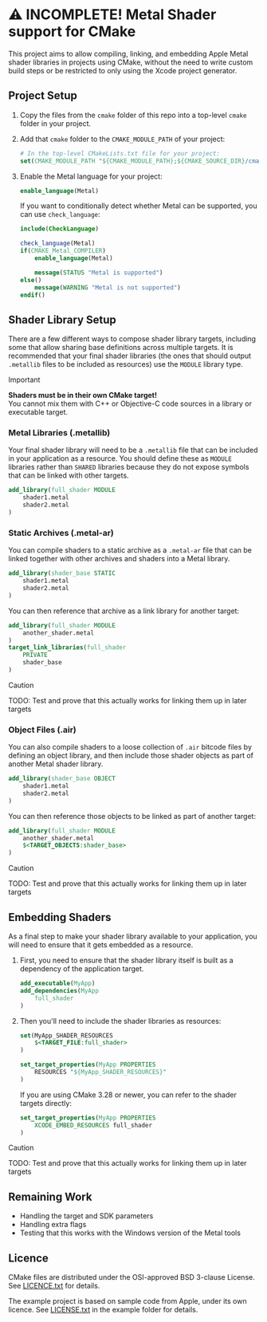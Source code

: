 :warning: INCOMPLETE! Metal Shader support for CMake
==============================

This project aims to allow compiling, linking, and embedding Apple Metal shader libraries in projects using CMake, without the need to write custom build steps or be restricted to only using the Xcode project generator.


Project Setup
-------------

1. Copy the files from the `cmake` folder of this repo into a top-level `cmake` folder in your project.

2. Add that `cmake` folder to the `CMAKE_MODULE_PATH` of your project:

    ```cmake
    # In the top-level CMakeLists.txt file for your project:
    set(CMAKE_MODULE_PATH "${CMAKE_MODULE_PATH};${CMAKE_SOURCE_DIR}/cmake")
    ```

3. Enable the Metal language for your project:

    ```cmake
    enable_language(Metal)
    ```

    If you want to conditionally detect whether Metal can be supported, you can use `check_language`:

    ```cmake
    include(CheckLanguage)

    check_language(Metal)
    if(CMAKE_Metal_COMPILER)
        enable_language(Metal)

        message(STATUS "Metal is supported")
    else()
        message(WARNING "Metal is not supported")
    endif()
    ```


Shader Library Setup
--------------------

There are a few different ways to compose shader library targets, including some that allow sharing base definitions across multiple targets. It is recommended that your final shader libraries (the ones that should output `.metallib` files to be included as resources) use the `MODULE` library type.

> [!IMPORTANT]
> **Shaders must be in their own CMake target!**  
> You cannot mix them  with C++ or Objective-C code sources in a library or executable target.


### Metal Libraries (.metallib)

Your final shader library will need to be a `.metallib` file that can be included in your application as a resource. You should define these as `MODULE` libraries rather than `SHARED` libraries because they do not expose symbols that can be linked with other targets.

```cmake
add_library(full_shader MODULE
    shader1.metal
    shader2.metal
)
```


### Static Archives (.metal-ar)

You can compile shaders to a static archive as a `.metal-ar` file that can be linked together with other archives and shaders into a Metal library.

```cmake
add_library(shader_base STATIC
    shader1.metal
    shader2.metal
)
```

You can then reference that archive as a link library for another target:

```cmake
add_library(full_shader MODULE
    another_shader.metal
)
target_link_libraries(full_shader
    PRIVATE
    shader_base
)
```

> [!CAUTION]
> TODO: Test and prove that this actually works for linking them up in later targets


### Object Files (.air)

You can also compile shaders to a loose collection of `.air` bitcode files by defining an object library, and then include those shader objects as part of another Metal shader library.

```cmake
add_library(shader_base OBJECT
    shader1.metal
    shader2.metal
)
```

You can then reference those objects to be linked as part of another target:

```cmake
add_library(full_shader MODULE
    another_shader.metal
    $<TARGET_OBJECTS:shader_base>
)
```

> [!CAUTION]
> TODO: Test and prove that this actually works for linking them up in later targets



Embedding Shaders
-----------------

As a final step to make your shader library available to your application, you will need to ensure that it gets embedded as a resource.

1. First, you need to ensure that the shader library itself is built as a dependency of the application target.

    ```cmake
    add_executable(MyApp)
    add_dependencies(MyApp
        full_shader
    )
    ```

2. Then you'll need to include the shader libraries as resources:

    ```cmake
    set(MyApp_SHADER_RESOURCES
        $<TARGET_FILE:full_shader>
    )

    set_target_properties(MyApp PROPERTIES
        RESOURCES "${MyApp_SHADER_RESOURCES}"
    )
    ```

    If you are using CMake 3.28 or newer, you can refer to the shader targets directly:

    ```cmake
    set_target_properties(MyApp PROPERTIES
        XCODE_EMBED_RESOURCES full_shader
    )
    ```

> [!CAUTION]
> TODO: Test and prove that this actually works for linking them up in later targets



Remaining Work
--------------

* Handling the target and SDK parameters
* Handling extra flags
* Testing that this works with the Windows version of the Metal tools


Licence
-------

CMake files are distributed under the OSI-approved BSD 3-clause License. See [LICENCE.txt][1] for details.

The example project is based on sample code from Apple, under its own licence. See [LICENSE.txt][2] in the example folder for details.


[1]: ./LICENCE.txt
[2]: ./example/LICENSE.txt
